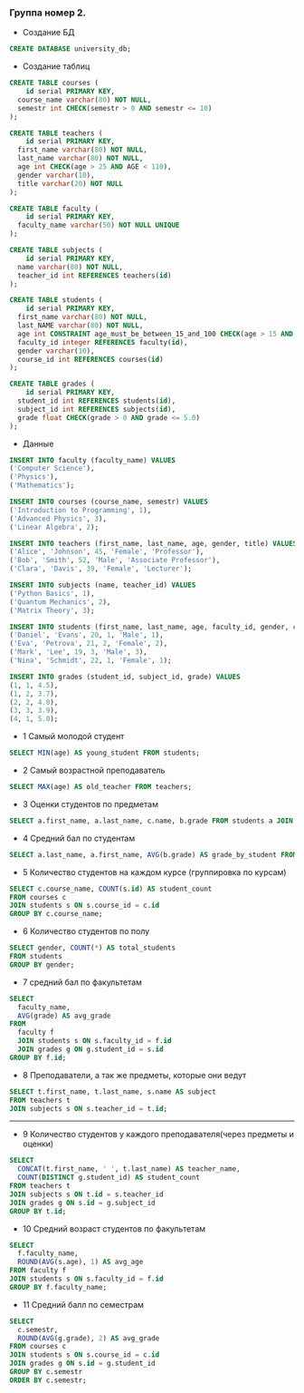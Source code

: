 ### Группа номер 2.

- Создание БД

```sql
CREATE DATABASE university_db;
```

- Создание таблиц

```sql
CREATE TABLE courses (
	id serial PRIMARY KEY,
  course_name varchar(80) NOT NULL,
  semestr int CHECK(semestr > 0 AND semestr <= 10)
);

CREATE TABLE teachers (
	id serial PRIMARY KEY,
  first_name varchar(80) NOT NULL,
  last_name varchar(80) NOT NULL,
  age int CHECK(age > 25 AND AGE < 110),
  gender varchar(10),
  title varchar(20) NOT NULL
);

CREATE TABLE faculty (
	id serial PRIMARY KEY,
  faculty_name varchar(50) NOT NULL UNIQUE
);

CREATE TABLE subjects (
	id serial PRIMARY KEY,
  name varchar(80) NOT NULL,
  teacher_id int REFERENCES teachers(id)
);

CREATE TABLE students (
	id serial PRIMARY KEY,
  first_name varchar(80) NOT NULL,
  last_NAME varchar(80) NOT NULL,
  age int CONSTRAINT age_must_be_between_15_and_100 CHECK(age > 15 AND age < 100),
  faculty_id integer REFERENCES faculty(id),
  gender varchar(10),
  course_id int REFERENCES courses(id)
);

CREATE TABLE grades (
	id serial PRIMARY KEY,
  student_id int REFERENCES students(id),
  subject_id int REFERENCES subjects(id),
  grade float CHECK(grade > 0 AND grade <= 5.0)
);
```

- Данные

```sql
INSERT INTO faculty (faculty_name) VALUES
('Computer Science'),
('Physics'),
('Mathematics');

INSERT INTO courses (course_name, semestr) VALUES
('Introduction to Programming', 1),
('Advanced Physics', 3),
('Linear Algebra', 2);

INSERT INTO teachers (first_name, last_name, age, gender, title) VALUES
('Alice', 'Johnson', 45, 'Female', 'Professor'),
('Bob', 'Smith', 52, 'Male', 'Associate Professor'),
('Clara', 'Davis', 39, 'Female', 'Lecturer');

INSERT INTO subjects (name, teacher_id) VALUES
('Python Basics', 1),
('Quantum Mechanics', 2),
('Matrix Theory', 3);

INSERT INTO students (first_name, last_name, age, faculty_id, gender, course_id) VALUES
('Daniel', 'Evans', 20, 1, 'Male', 1),
('Eva', 'Petrova', 21, 2, 'Female', 2),
('Mark', 'Lee', 19, 3, 'Male', 3),
('Nina', 'Schmidt', 22, 1, 'Female', 1);

INSERT INTO grades (student_id, subject_id, grade) VALUES
(1, 1, 4.5),
(1, 2, 3.7),
(2, 2, 4.8),
(3, 3, 3.9),
(4, 1, 5.0);
```

- 1 Самый молодой студент

```sql
SELECT MIN(age) AS young_student FROM students;
```

- 2 Самый возрастной преподаватель

```sql
SELECT MAX(age) AS old_teacher FROM teachers;
```

- 3 Оценки студентов по предметам

```sql
SELECT a.first_name, a.last_name, c.name, b.grade FROM students a JOIN grades b ON a.id = b.student_id JOIN subjects c ON b.subject_id = c.id;
```

- 4 Средний бал по студентам

```sql
SELECT a.last_name, a.first_name, AVG(b.grade) AS grade_by_student FROM students a JOIN grades b ON a.id = b.student_id GROUP BY a.last_name, a.first_name;
```

- 5 Количество студентов на каждом курсе (группировка по курсам)

```sql
SELECT c.course_name, COUNT(s.id) AS student_count
FROM courses c
JOIN students s ON s.course_id = c.id
GROUP BY c.course_name;
```

- 6 Количество студентов по полу

```sql
SELECT gender, COUNT(*) AS total_students
FROM students
GROUP BY gender;
```

- 7 средний бал по факультетам

```sql
SELECT
  faculty_name,
  AVG(grade) AS avg_grade
FROM
  faculty f
  JOIN students s ON s.faculty_id = f.id
  JOIN grades g ON g.student_id = s.id
GROUP BY f.id;
```

- 8 Преподаватели, а так же предметы, которые они ведут

```sql
SELECT t.first_name, t.last_name, s.name AS subject
FROM teachers t
JOIN subjects s ON s.teacher_id = t.id;
```

---

- 9 Количество студентов у каждого преподавателя(через предметы и оценки)

```sql
SELECT
  CONCAT(t.first_name, ' ', t.last_name) AS teacher_name,
  COUNT(DISTINCT g.student_id) AS student_count
FROM teachers t
JOIN subjects s ON t.id = s.teacher_id
JOIN grades g ON s.id = g.subject_id
GROUP BY t.id;
```

- 10 Средний возраст студентов по факультетам

```sql
SELECT
  f.faculty_name,
  ROUND(AVG(s.age), 1) AS avg_age
FROM faculty f
JOIN students s ON s.faculty_id = f.id
GROUP BY f.faculty_name;
```

- 11 Средний балл по семестрам

```sql
SELECT
  c.semestr,
  ROUND(AVG(g.grade), 2) AS avg_grade
FROM courses c
JOIN students s ON s.course_id = c.id
JOIN grades g ON s.id = g.student_id
GROUP BY c.semestr
ORDER BY c.semestr;

```
